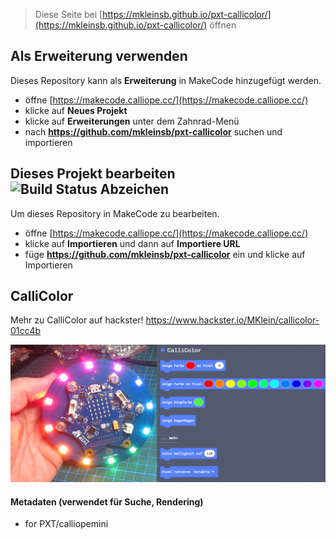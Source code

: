 
> Diese Seite bei [https://mkleinsb.github.io/pxt-callicolor/](https://mkleinsb.github.io/pxt-callicolor/) öffnen

## Als Erweiterung verwenden

Dieses Repository kann als **Erweiterung** in MakeCode hinzugefügt werden.

* öffne [https://makecode.calliope.cc/](https://makecode.calliope.cc/)
* klicke auf **Neues Projekt**
* klicke auf **Erweiterungen** unter dem Zahnrad-Menü
* nach **https://github.com/mkleinsb/pxt-callicolor** suchen und importieren

## Dieses Projekt bearbeiten ![Build Status Abzeichen](https://github.com/mkleinsb/pxt-callicolor/workflows/MakeCode/badge.svg)

Um dieses Repository in MakeCode zu bearbeiten.

* öffne [https://makecode.calliope.cc/](https://makecode.calliope.cc/)
* klicke auf **Importieren** und dann auf **Importiere URL**
* füge **https://github.com/mkleinsb/pxt-callicolor** ein und klicke auf Importieren

## CalliColor
Mehr zu CalliColor auf hackster! https://www.hackster.io/MKlein/callicolor-01cc4b

![](https://github.com/mkleinsb/pxt-callicolor/raw/master/Unbenannt.png)

#### Metadaten (verwendet für Suche, Rendering)

* for PXT/calliopemini
<script src="https://makecode.com/gh-pages-embed.js"></script><script>makeCodeRender("{{ site.makecode.home_url }}", "{{ site.github.owner_name }}/{{ site.github.repository_name }}");</script>
